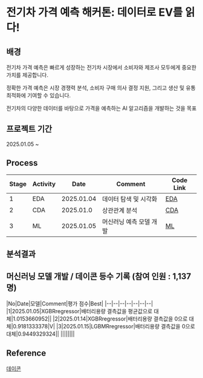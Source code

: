 # 전기차 가격 예측 해커톤: 데이터로 EV를 읽다!

## 배경

전기차 가격 예측은 빠르게 성장하는 전기차 시장에서 소비자와 제조사 모두에게 중요한 가치를 제공합니다.

정확한 가격 예측은 시장 경쟁력 분석, 소비자 구매 의사 결정 지원, 그리고 생산 및 유통 최적화에 기여할 수 있습니다.

전기차의 다양한 데이터를 바탕으로 가격을 예측하는 AI 알고리즘을 개발하는 것을 목표


## 프로젝트 기간

2025.01.05 ~

## Process

|Stage|Activity|Date|Comment|Code Link|
|--|--|--|--|--|
|1|EDA|2025.01.04|데이터 탐색 및 시각화|[EDA](https://github.com/SeokcheonMoon/dacon_EV_analysis/blob/main/Data_analysis/EDA.ipynb)|
|2|CDA|2025.01.0|상관관계 분석|[CDA](https://github.com/SeokcheonMoon/dacon_EV_analysis/blob/main/Data_analysis/CDA.ipynb)|
|3|ML|2025.01.05|머신러닝 예측 모델 개발|[ML](https://github.com/SeokcheonMoon/dacon_EV_analysis/tree/main/ML)|

## 분석결과

## 머신러닝 모델 개발 / 데이콘 등수 기록 (참여 인원 : 1,137명)

|No|Date|모델|Comment|평가 점수|Best|
|--|--|--|--|--|--|--|
|1|2025.01.05|XGBRregressor|배터리용량 결측값을 평균값으로 대체|1.0153660952||
|2|2025.01.14|XGBRregressor|배터리용량 결측값을 0으로 대체|0.9181333378|V|
|3|2025.01.15|LGBMRregressor|배터리용량 결측값을 0으로 대체|0.9449329324||
||||||||


## Reference

[데이콘](https://dacon.io/competitions/official/236424/overview/description)